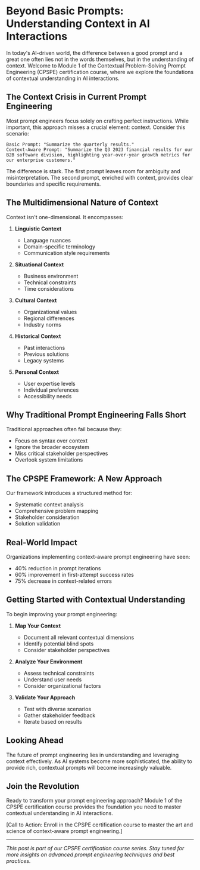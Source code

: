 # Beyond Basic Prompts: Understanding Context in AI Interactions

In today's AI-driven world, the difference between a good prompt and a great one often lies not in the words themselves, but in the understanding of context. Welcome to Module 1 of the Contextual Problem-Solving Prompt Engineering (CPSPE) certification course, where we explore the foundations of contextual understanding in AI interactions.

## The Context Crisis in Current Prompt Engineering

Most prompt engineers focus solely on crafting perfect instructions. While important, this approach misses a crucial element: context. Consider this scenario:

```
Basic Prompt: "Summarize the quarterly results."
Context-Aware Prompt: "Summarize the Q3 2023 financial results for our B2B software division, highlighting year-over-year growth metrics for our enterprise customers."
```

The difference is stark. The first prompt leaves room for ambiguity and misinterpretation. The second prompt, enriched with context, provides clear boundaries and specific requirements.

## The Multidimensional Nature of Context

Context isn't one-dimensional. It encompasses:

1. **Linguistic Context**
   - Language nuances
   - Domain-specific terminology
   - Communication style requirements

2. **Situational Context**
   - Business environment
   - Technical constraints
   - Time considerations

3. **Cultural Context**
   - Organizational values
   - Regional differences
   - Industry norms

4. **Historical Context**
   - Past interactions
   - Previous solutions
   - Legacy systems

5. **Personal Context**
   - User expertise levels
   - Individual preferences
   - Accessibility needs

## Why Traditional Prompt Engineering Falls Short

Traditional approaches often fail because they:
- Focus on syntax over context
- Ignore the broader ecosystem
- Miss critical stakeholder perspectives
- Overlook system limitations

## The CPSPE Framework: A New Approach

Our framework introduces a structured method for:
- Systematic context analysis
- Comprehensive problem mapping
- Stakeholder consideration
- Solution validation

## Real-World Impact

Organizations implementing context-aware prompt engineering have seen:
- 40% reduction in prompt iterations
- 60% improvement in first-attempt success rates
- 75% decrease in context-related errors

## Getting Started with Contextual Understanding

To begin improving your prompt engineering:

1. **Map Your Context**
   - Document all relevant contextual dimensions
   - Identify potential blind spots
   - Consider stakeholder perspectives

2. **Analyze Your Environment**
   - Assess technical constraints
   - Understand user needs
   - Consider organizational factors

3. **Validate Your Approach**
   - Test with diverse scenarios
   - Gather stakeholder feedback
   - Iterate based on results

## Looking Ahead

The future of prompt engineering lies in understanding and leveraging context effectively. As AI systems become more sophisticated, the ability to provide rich, contextual prompts will become increasingly valuable.

## Join the Revolution

Ready to transform your prompt engineering approach? Module 1 of the CPSPE certification course provides the foundation you need to master contextual understanding in AI interactions.

[Call to Action: Enroll in the CPSPE certification course to master the art and science of context-aware prompt engineering.]

---

*This post is part of our CPSPE certification course series. Stay tuned for more insights on advanced prompt engineering techniques and best practices.* 